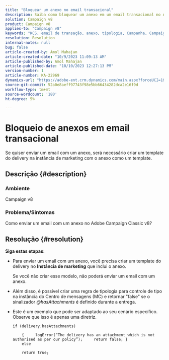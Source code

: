 ```yaml
---
title: "Bloquear um anexo no email transacional"
description: Saiba como bloquear um anexo em um email transacional no Adobe Campaign Classic v8. Crie um template do delivery na instância de marketing.
solution: Campaign v8
product: Campaign v8
applies-to: "Campaign v8"
keywords: "KCS, email de transação, anexo, tipologia, Campanha, Campaign Classic v8"
resolution: Resolution
internal-notes: null
bug: false
article-created-by: Amol Mahajan
article-created-date: "10/9/2023 11:09:13 AM"
article-published-by: Amol Mahajan
article-published-date: "10/10/2023 12:27:13 PM"
version-number: 1
article-number: KA-22969
dynamics-url: "https://adobe-ent.crm.dynamics.com/main.aspx?forceUCI=1&pagetype=entityrecord&etn=knowledgearticle&id=e0cb2043-9466-ee11-9ae7-6045bd0061cb"
source-git-commit: 52a0e8aeff97743f98e5bb66434282dca2e16f9d
workflow-type: tm+mt
source-wordcount: '180'
ht-degree: 5%

---
```


# Bloqueio de anexos em email transacional


Se quiser enviar um email com um anexo, será necessário criar um template do delivery na instância de marketing com o anexo como um template.

## Descrição {#description}


### <b>Ambiente</b>

Campaign v8



### <b>Problema/Sintomas</b>

Como enviar um email com um anexo no Adobe Campaign Classic v8?


## Resolução {#resolution}

<b>Siga estas etapas:</b>
- Para enviar um email com um anexo, você precisa criar um template do delivery no <b>Instância de marketing</b> que inclui o anexo.

  Se você não criar esse modelo, não poderá enviar um email com um anexo.



- Além disso, é possível criar uma regra de tipologia para controle de tipo na instância do Centro de mensagens (MC) e retornar &quot;false&quot; se o sinalizador *@hasAttachments* é definido durante a entrega.
- Este é um exemplo que pode ser adaptado ao seu cenário específico. Observe que isso é apenas uma diretriz.




  ```
  if (delivery.hasAttachments)
  
      {     logError(“The delivery has an attachment which is not authorised as per our policy”);     return false; }
      else
  
      return true;
  ```

